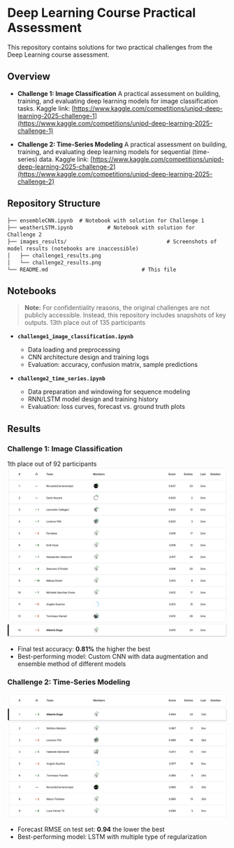 # Deep Learning Course Practical Assessment

This repository contains solutions for two practical challenges from the Deep Learning course assessment.

## Overview

* **Challenge 1: Image Classification**
  A practical assessment on building, training, and evaluating deep learning models for image classification tasks.
  Kaggle link: [https://www.kaggle.com/competitions/unipd-deep-learning-2025-challenge-1](https://www.kaggle.com/competitions/unipd-deep-learning-2025-challenge-1)

* **Challenge 2: Time-Series Modeling**
  A practical assessment on building, training, and evaluating deep learning models for sequential (time-series) data.
  Kaggle link: [https://www.kaggle.com/competitions/unipd-deep-learning-2025-challenge-2](https://www.kaggle.com/competitions/unipd-deep-learning-2025-challenge-2)

## Repository Structure

```
├── ensembleCNN.ipynb  # Notebook with solution for Challenge 1
├── weatherLSTM.ipynb           # Notebook with solution for Challenge 2
├── images_results/                                # Screenshots of model results (notebooks are inaccessible)
│   ├── challenge1_results.png
│   └── challenge2_results.png
└── README.md                              # This file
```

## Notebooks

> **Note:** For confidentiality reasons, the original challenges are not publicly accessible. Instead, this repository includes snapshots of key outputs.
13th place out of 135 participants

* **`challenge1_image_classification.ipynb`**

  * Data loading and preprocessing
  * CNN architecture design and training logs
  * Evaluation: accuracy, confusion matrix, sample predictions

* **`challenge2_time_series.ipynb`**

  * Data preparation and windowing for sequence modeling
  * RNN/LSTM model design and training history
  * Evaluation: loss curves, forecast vs. ground truth plots

## Results

### Challenge 1: Image Classification
1th place out of 92 participants
![Challenge 1 Results](images_results/challenge1_results.png)

* Final test accuracy: **0.81%** the higher the best
* Best-performing model: Custom CNN with data augmentation and ensemble method of different models

### Challenge 2: Time-Series Modeling

![Challenge 2 Results](images_results/challenge2_results.png)

* Forecast RMSE on test set: **0.94** the lower the best
* Best-performing model: LSTM with multiple type of regularization
